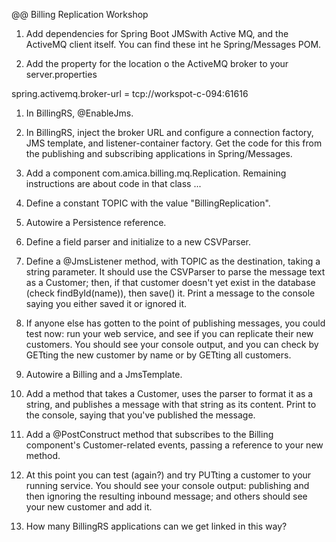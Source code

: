 @@ Billing Replication Workshop

1. Add dependencies for Spring Boot JMSwith Active MQ, and the ActiveMQ client itself. You can find these int he Spring/Messages POM.

1. Add the property for the location o the ActiveMQ broker to your server.properties

spring.activemq.broker-url = tcp://workspot-c-094:61616

1. In BillingRS, @EnableJms.

1. In BillingRS, inject the broker URL and configure a connection factory, JMS template, and listener-container factory. Get the code for this from the publishing and subscribing applications in Spring/Messages.

1. Add a component com.amica.billing.mq.Replication. Remaining instructions are about code in that class ...

1. Define a constant TOPIC with the value "BillingReplication".

1. Autowire a Persistence reference.

1. Define a field parser and initialize to a new CSVParser.

1. Define a @JmsListener method, with TOPIC as the destination, taking a string parameter. It should use the CSVParser to parse the message text as a Customer; then, if that customer doesn't yet exist in the database (check findById(name)), then save() it. Print a message to the console saying you either saved it or ignored it.

1. If anyone else has gotten to the point of publishing messages, you could test now: run your web service, and see if you can replicate their new customers. You should see your console output, and you can check by GETting the new customer by name or by GETting all customers.

1. Autowire a Billing and a JmsTemplate.

1. Add a method that takes a Customer, uses the parser to format it as a string, and publishes a message with that string as its content. Print to the console, saying that you've published the message.

1. Add a @PostConstruct method that subscribes to the Billing component's Customer-related events, passing a reference to your new method.

1. At this point you can test (again?) and try PUTting a customer to your running service. You should see your console output: publishing and then ignoring the resulting inbound message; and others should see your new customer and add it.

1. How many BillingRS applications can we get linked in this way?


